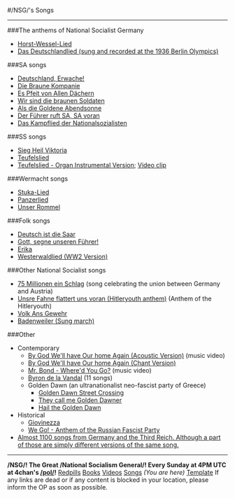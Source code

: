 #/NSG/'s Songs
***
###The anthems of National Socialist Germany
* [Horst-Wessel-Lied](https://www.bitchute.com/video/lBBjV04qZOYE/)
* [Das Deutschlandlied (sung and recorded at the 1936 Berlin Olympics)](https://youtu.be/E3-zkkHNhDk)

###SA songs
* [Deutschland, Erwache!](https://www.bitchute.com/video/RP3kVKHjcpQ7/)
* [Die Braune Kompanie](https://www.bitchute.com/video/eRvEfPnSZKSH/)
* [Es Pfeit von Allen Dächern](https://www.bitchute.com/video/plogp5VQOdby/)
* [Wir sind die braunen Soldaten](https://www.bitchute.com/video/hzumRTt9dhhE/)
* [Als die Goldene Abendsonne](https://www.bitchute.com/video/wbP4LE48aZPe/)
* [Der Führer ruft SA, SA voran](https://www.bitchute.com/video/KkJBHfzCCDJ8/)
* [Das Kampflied der Nationalsozialisten](https://www.bitchute.com/video/GPU6gK3auYr9/)

###SS songs
* [Sieg Heil Viktoria](https://www.bitchute.com/video/uFrfNX5v5LN5/)
* [Teufelslied](https://www.bitchute.com/video/TUFVShAXaWdH/)
* [Teufelslied - Organ Instrumental Version](https://files.catbox.moe/esw4bs.mp3); [Video clip](https://files.catbox.moe/hoi1ot.webm)

###Wermacht songs
* [Stuka-Lied](https://www.bitchute.com/video/795AoESlniNJ/)
* [Panzerlied](https://www.bitchute.com/video/7YVNxIQpWrqs/)
* [Unser Rommel](https://www.bitchute.com/video/jgpA8MZv2MmR/)

###Folk songs
* [Deutsch ist die Saar](https://www.bitchute.com/video/ai5sgNvGgMF2/)
* [Gott, segne unseren Führer!](https://www.bitchute.com/video/i1IbkNQDg9wU/)
* [Erika](https://www.bitchute.com/video/7PCapsn8ooM7/)
* [Westerwaldlied (WW2 Version)](https://www.bitchute.com/video/vUdQB0TwKfCI/)

###Other National Socialist songs
* [75 Millionen ein Schlag](https://www.bitchute.com/video/ArwUh8mOzhfg/) (song celebrating the union between Germany and Austria)
* [Unsre Fahne flattert uns voran (Hitleryouth anthem)](https://www.bitchute.com/video/v3gGhyhT6ig0/) (Anthem of the Hitleryouth)
* [Volk Ans Gewehr](https://www.bitchute.com/video/9y9t37dxcgTp/)
* [Badenweiler (Sung march)](https://www.bitchute.com/video/hzumRTt9dhhE/)

###Other
* Contemporary
	* [By God We'll have Our home Again (Acoustic Version)](https://files.catbox.moe/7szy4g.webm) (music video)
	* [By God We'll have Our home Again (Chant Version)](https://youtu.be/55f___1XYVE)
	* [Mr. Bond - Where'd You Go?](https://www.bitchute.com/video/VYDTu29UGrOf/) (music video)
	* [Byron de la Vandal](https://archive.org/details/byrondelavandal/Black+is+the+Color+-+Byron+de+la+Vandal.mp4) (11 songs)
	* Golden Dawn (an ultranationalist neo-fascist party of Greece)
		* [Golden Dawn Street Crossing](https://www.youtube.com/watch?v=R8S5r-LprSU)
		* [They call me Golden Dawner](https://www.bitchute.com/video/w8F5niqiwHUb/)
		* [Hail the Golden Dawn](https://www.bitchute.com/video/hCuYt4qX0rt1/)
* Historical
	* [Giovinezza](https://youtu.be/Qr0xi5gwumw)
	* [We Go! - Anthem of the Russian Fascist Party](https://www.bitchute.com/video/AbCnc974lDJJ/)
* [Almost 1100 songs from Germany and the Third Reich. Although a part of those are simply different versions of the same song.](https://archive.org/details/ThirdReichMusic)


***
**/NSG/! The Great /National Socialism General/! Every Sunday at 4PM UTC at 4chan's [/pol/](https://boards.4chan.org/pol/)!**
[Redpills](https://rentry.org/National-Socialist-Redpills) 
[Books](https://rentry.org/national-socialist-books)
[Videos](https://rentry.org/National-Socialist-Videos)
[Songs](https://rentry.org/National-Socialist-Music/) *(You are here)*
[Template](https://rentry.org/nsg-template) 
If any links are dead or if any content is blocked in your location, please inform the OP as soon as possible.